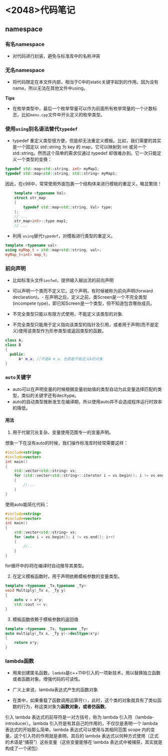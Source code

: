# <2048>代码笔记

## namespace
### 有名namespace
- 对代码进行封装，避免与标准库中的名称冲突


### 无名namespace
- 将代码限定在本文件内部，相当于C中的static关键字起到的作用。因为没有name，所以无法在其他文件中using。

**Tips**
- 在枚举类型中，最后一个枚举常量可以作为前面所有枚举常量的一个计数标志，比如`menu.cpp`文件中开头定义的枚举类型。


### 使用`using`别名语法替代`typedef`
- typedef 重定义类型很方便，但是却无法重定义模板。比如，我们需要的其实是一个固定以 std::string 为 key 的 map，它可以映射到 int 或另一个 std::string。然而这个简单的需求仅通过 typedef 却很难办到。它一次只能定义一个类型的变换：
```c++
typedef std::map<std::string, int> myMap1;
typedef std::map<std::string, std::string> myMap1;
```
因此，在c98中，常常使用外面包裹一个结构体来进行模板的重定义，略显繁琐！
```c++
    template <typename Val>
    struct str_map
    {
        typedef std::map<std::string, Val> type;
    };
    // ...
    str_map<int>::type map1;
    // ...
```
- 利用 `using`替代`typedef`，对模板进行类型的重定义。
```c++
template <typename val>
using myMap_t = std::map<std::string, val>;
myMap_t<int> map_t;
```

### 前向声明
- 比如标准头文件`iosfwd`，提供输入输出流的前向声明
 
- 可以声明一个类而不定义它。这个声明，有时候被称为前向声明(forward declaration)。- 在声明之后，定义之前，类Screen是一个不完全类型(incompete type)，即已知Screen是一个类型，但不知道包含哪些成员。
- 不完全类型只能以有限方式使用，不能定义该类型的对象.
- 不完全类型只能用于定义指向该类型的指针及引用，或者用于声明(而不是定义)使用该类型作为形参类型或返回类型的函数。
```c++
class A;
class B
{
  public:
      A* m_a; //不能A m_a，也即是不能定义A的对象
}
```

### `auto`关键字
- auto可以在声明变量的时候根据变量初始值的类型自动为此变量选择匹配的类型，类似的关键字还有decltype。
- auto的自动类型推断发生在编译期，所以使用auto并不会造成程序运行时效率的降低。
#### 用法
1. 用于代替冗长复杂、变量使用范围专一的变量声明。

想象一下在没有auto的时候，我们操作标准库时经常需要这样：
```c++
#include<string>
#include<vector>
int main()
{
    std::vector<std::string> vs;
    for (std::vector<std::string>::iterator i = vs.begin(); i != vs.end(); i++)
    {
        //...
    }
}
```
使用auto能简化代码：
```c++
#include<string>
#include<vector>
int main()
{
    std::vector<std::string> vs;
    for (auto i = vs.begin(); i != vs.end(); i++)
    {
        //..
    }
}
```
for循环中的i将在编译时自动推导其类型。

2. 在定义模板函数时，用于声明依赖模板参数的变量类型。
```c++
template <typename _Tx,typename _Ty>
void Multiply(_Tx x, _Ty y)
{
    auto v = x*y;
    std::cout << v;
}
```

3. 模板函数依赖于模板参数的返回值
```c++
template <typename _Tx, typename _Ty>
auto multiply(_Tx x, _Ty y)->decltype(x*y)
{
    return x*y;
}
```

### lambda函数
- 用来创建匿名函数，`lambda`是c++11中引入的一项新技术，用以替换独立函数或者函数对象。增强代码的可读性。

- 广义上来说，lambda表达式产生的函数对象
- 在类中，如果重载了函数调用运算符`()`，此时，这个类的对象就具有了类似函数的行为，称这类对象为**函数对象，或者仿函数**。


引入 lambda 表达式的前导符是一对方括号，称为 lambda 引入符（lambda-introducer）。lambda 引入符是有其自己的作用的，不仅仅是表明一个 lambda 表达式的开始那么简单。lambda 表达式可以使用与其相同范围 scope 内的变量。这个引入符的作用就是表明，其后的 lambda 表达式以何种方式使用（正式的术语是“捕获”）这些变量（这些变量能够在 lambda 表达式中被捕获，其实就是构成了一个闭包）
